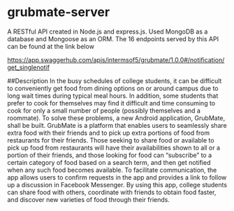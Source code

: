 # grubmate-server

A RESTful API created in Node.js and express.js. Used MongoDB as a database and Mongoose as an ORM.
The 16 endpoints served by this API can be found at the link below

https://app.swaggerhub.com/apis/intermsof5/grubmate/1.0.0#/notification/get_singlenotif

##Description
In the busy schedules of college students, it can be difficult to conveniently get food from dining options on or around campus due to long wait times during typical meal hours. In addition, some students that prefer to cook for themselves may find it difficult and time consuming to cook for only a small number of people (possibly themselves and a roommate). To solve these problems, a new Android application, GrubMate, shall be built. GrubMate is a platform that enables users to seamlessly share extra food with their friends and to pick up extra portions of food from restaurants for their friends. Those seeking to share food or available to pick up food from restaurants will have their availabilities shown to all or a portion of their friends, and those looking for food can “subscribe” to a certain category of food based on a search term, and then get notified when any such food becomes available. To facilitate communication, the app allows users to confirm requests in the app and provides a link to follow up a discussion in Facebook Messenger. By using this app, college students can share food with others, coordinate with friends to obtain food faster, and discover new varieties of food through their friends.
